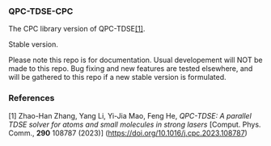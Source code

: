 ### QPC-TDSE-CPC
The CPC library version of QPC-TDSE[[1]](https://doi.org/10.1016/j.cpc.2023.108787). 

Stable version. 

Please note this repo is for documentation. Usual developement will NOT be made to this repo. Bug fixing and new features are tested elsewhere, and will be gathered to this repo if a new stable version is formulated.

### References
[1] Zhao-Han Zhang, Yang Li, Yi-Jia Mao, Feng He,
*QPC-TDSE: A parallel TDSE solver for atoms and small molecules in strong lasers*
[Comput. Phys. Comm., **290** 108787 (2023)]
(https://doi.org/10.1016/j.cpc.2023.108787)
